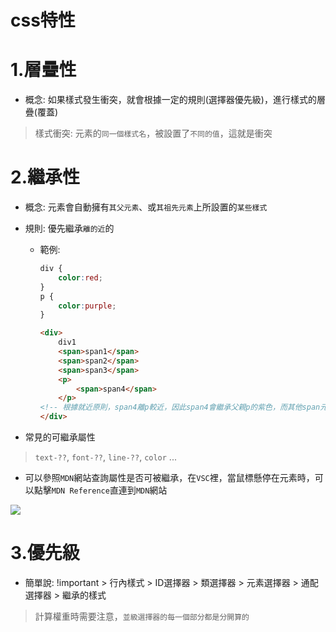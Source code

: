 # css特性

# 1.層疊性

- 概念: 如果樣式發生衝突，就會根據一定的規則(選擇器優先級)，進行樣式的層疊(覆蓋)

> 樣式衝突: 元素的`同一個樣式名`，被設置了`不同的值`，這就是衝突

# 2.繼承性

- 概念: 元素會自動擁有`其父元素`、或`其祖先元素`上所設置的`某些樣式`

- 規則: 優先繼承`離的近`的

  - 範例:

    ```css
    div {
        color:red;
    }
    p {
        color:purple;
    }
    ```

    ```html
    <div>
        div1
        <span>span1</span>
        <span>span2</span>
        <span>span3</span>
        <p>
            <span>span4</span>
        </p>
    <!-- 根據就近原則，span4離p較近，因此span4會繼承父親p的紫色，而其他span元素則是紅色 -->
    </div>
    ```

    

- 常見的可繼承屬性

> `text-??`, `font-??`, `line-??`, `color` ...

- 可以參照`MDN`網站查詢屬性是否可被繼承，在`VSC`裡，當鼠標懸停在元素時，可以點擊`MDN Reference`直連到`MDN`網站

<img src="https://github.com/syuanc19/picbed/blob/main/for%20css/image-20230828042927462.png?raw=true">

# 3.優先級

- 簡單說: !important > 行內樣式 > ID選擇器 > 類選擇器 > 元素選擇器 > 通配選擇器 > 繼承的樣式
> 計算權重時需要注意，`並級選擇器的每一個部分都是分開算的`
